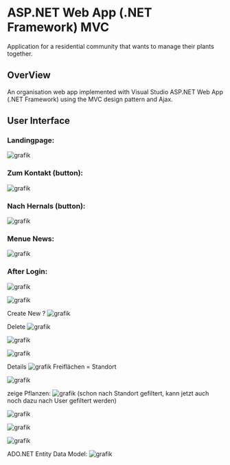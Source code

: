 
# ASP.NET Web App (.NET Framework) MVC
Application for a residential community that wants to manage their plants together.

## OverView
An organisation web app implemented with Visual Studio ASP.NET Web App (.NET Framework) using the MVC design pattern and Ajax.


## User Interface

### Landingpage:
![grafik](https://user-images.githubusercontent.com/78412795/107249810-fd458480-6a33-11eb-9560-0f887e2af45b.png)

### Zum Kontakt (button):
![grafik](https://user-images.githubusercontent.com/78412795/107250055-14847200-6a34-11eb-8fbe-50e21e0ccb5d.png)

### Nach Hernals (button):
![grafik](https://user-images.githubusercontent.com/78412795/107250301-26661500-6a34-11eb-8daf-716df9cd3063.png)

### Menue News:
![grafik](https://user-images.githubusercontent.com/78412795/107250470-34b43100-6a34-11eb-9dae-8da21c7a1458.png)


### After Login:
![grafik](https://user-images.githubusercontent.com/78412795/107250918-557c8680-6a34-11eb-8815-f942a07430d3.png)

![grafik](https://user-images.githubusercontent.com/78412795/107251098-63320c00-6a34-11eb-9bb0-b23fe836139c.png)

Create New ? 
![grafik](https://user-images.githubusercontent.com/78412795/107251298-7d6bea00-6a34-11eb-80a9-5aaaa7d1ad26.png)

Delete
![grafik](https://user-images.githubusercontent.com/78412795/107251348-89f04280-6a34-11eb-81b8-19e6b9c4b53c.png)


![grafik](https://user-images.githubusercontent.com/78412795/107251386-9379aa80-6a34-11eb-8b9d-7bf5b9a550f6.png)


![grafik](https://user-images.githubusercontent.com/78412795/107251448-a1c7c680-6a34-11eb-8f8c-b01b7addd589.png)


Details
![grafik](https://user-images.githubusercontent.com/78412795/107352380-0da93e00-6acc-11eb-865c-110e9d4011f2.png)
Freiflächen = Standort


![grafik](https://user-images.githubusercontent.com/78412795/107251544-be63fe80-6a34-11eb-8919-094ee3b2c6a7.png)

zeige Pflanzen:
![grafik](https://user-images.githubusercontent.com/78412795/107251696-ee130680-6a34-11eb-8d45-241799437810.png)
(schon nach Standort gefiltert, kann jetzt auch noch dazu nach User gefiltert werden)


![grafik](https://user-images.githubusercontent.com/78412795/107251584-c91e9380-6a34-11eb-9d8f-7921d72a81de.png)


![grafik](https://user-images.githubusercontent.com/78412795/107251602-ce7bde00-6a34-11eb-8279-b61d0990ec61.png)


![grafik](https://user-images.githubusercontent.com/78412795/107251617-d3409200-6a34-11eb-8c58-47b0170ff136.png)


ADO.NET Entity Data Model:
![grafik](https://user-images.githubusercontent.com/78412795/107351744-41379880-6acb-11eb-945a-550b106cb42f.png)



